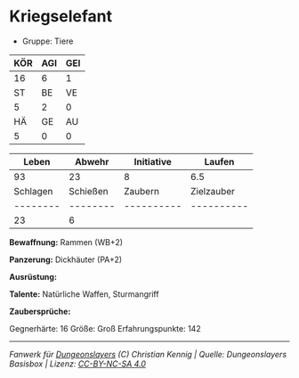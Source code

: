 # Kriegselefant  
- Gruppe: Tiere  

| KÖR | AGI | GEI |  
| --- | --- | --- |  
| 16  | 6   | 1   |
| ST  | BE  | VE  |  
| 5   | 2   | 0   |
| HÄ  | GE  | AU  |  
| 5   | 0   | 0   |


| Leben    | Abwehr   | Initiative | Laufen     |
| -------- | -------- | ---------- | ---------- |
| 93       | 23       | 8          | 6.5        |
| Schlagen | Schießen | Zaubern    | Zielzauber |
| -------- | -------- | ---------- | ---------- |
| 23       | 6        |            |            |

**Bewaffnung:**
Rammen (WB+2)

**Panzerung:**
Dickhäuter (PA+2)

**Ausrüstung:**


**Talente:**
Natürliche Waffen, Sturmangriff

**Zaubersprüche:**


Gegnerhärte: 16
Größe: Groß
Erfahrungspunkte: 142



___
*Fanwerk für [Dungeonslayers](https://www.dungeonslayers.net/) (C) Christian Kennig | Quelle: Dungeonslayers Basisbox | Lizenz: [CC-BY-NC-SA 4.0](https://creativecommons.org/licenses/by-nc-sa/4.0/deed.de)*